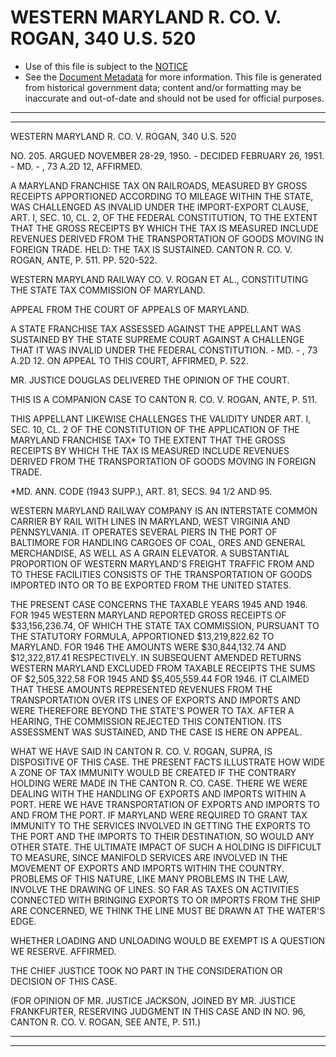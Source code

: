 ---
---

# WESTERN MARYLAND R. CO. V. ROGAN, 340 U.S. 520

* Use of this file is subject to the [NOTICE](https://github.com/publicdocs/notice/blob/master/NOTICE)
* See the [Document Metadata](../../../) for more information.
  This file is generated from historical government data; content and/or formatting may be inaccurate and out-of-date and should not be used for official purposes.

----------
----------

WESTERN MARYLAND R. CO. V. ROGAN, 340 U.S. 520

NO. 205.  ARGUED NOVEMBER 28-29, 1950.  - DECIDED FEBRUARY 26, 1951.  - MD. - , 73 A.2D 12, AFFIRMED.

A MARYLAND FRANCHISE TAX ON RAILROADS, MEASURED BY GROSS RECEIPTS APPORTIONED ACCORDING TO MILEAGE WITHIN THE STATE, WAS CHALLENGED AS INVALID UNDER THE IMPORT-EXPORT CLAUSE, ART. I, SEC. 10, CL. 2, OF THE FEDERAL CONSTITUTION, TO THE EXTENT THAT THE GROSS RECEIPTS BY WHICH THE TAX IS MEASURED INCLUDE REVENUES DERIVED FROM THE TRANSPORTATION OF GOODS MOVING IN FOREIGN TRADE.  HELD:  THE TAX IS SUSTAINED.  CANTON R. CO. V. ROGAN, ANTE, P. 511.  PP. 520-522.

WESTERN MARYLAND RAILWAY CO. V. ROGAN ET AL., CONSTITUTING THE STATE TAX COMMISSION OF MARYLAND.

APPEAL FROM THE COURT OF APPEALS OF MARYLAND.

A STATE FRANCHISE TAX ASSESSED AGAINST THE APPELLANT WAS SUSTAINED BY THE STATE SUPREME COURT AGAINST A CHALLENGE THAT IT WAS INVALID UNDER THE FEDERAL CONSTITUTION.   - MD. - , 73 A.2D 12.  ON APPEAL TO THIS COURT, AFFIRMED, P. 522.

MR. JUSTICE DOUGLAS DELIVERED THE OPINION OF THE COURT.

THIS IS A COMPANION CASE TO CANTON R. CO. V. ROGAN, ANTE, P. 511.

THIS APPELLANT LIKEWISE CHALLENGES THE VALIDITY UNDER ART. I, SEC. 10, CL. 2 OF THE CONSTITUTION OF THE APPLICATION OF THE MARYLAND FRANCHISE TAX\* TO THE EXTENT THAT THE GROSS RECEIPTS BY WHICH THE TAX IS MEASURED INCLUDE REVENUES DERIVED FROM THE TRANSPORTATION OF GOODS MOVING IN FOREIGN TRADE.

\*MD. ANN. CODE (1943 SUPP.), ART. 81, SECS. 94 1/2 AND 95.

WESTERN MARYLAND RAILWAY COMPANY IS AN INTERSTATE COMMON CARRIER BY RAIL WITH LINES IN MARYLAND, WEST VIRGINIA AND PENNSYLVANIA.  IT OPERATES SEVERAL PIERS IN THE PORT OF BALTIMORE FOR HANDLING CARGOES OF COAL, ORES AND GENERAL MERCHANDISE, AS WELL AS A GRAIN ELEVATOR.  A SUBSTANTIAL PROPORTION OF WESTERN MARYLAND'S FREIGHT TRAFFIC FROM AND TO THESE FACILITIES CONSISTS OF THE TRANSPORTATION OF GOODS IMPORTED INTO OR TO BE EXPORTED FROM THE UNITED STATES.

THE PRESENT CASE CONCERNS THE TAXABLE YEARS 1945 AND 1946.  FOR 1945 WESTERN MARYLAND REPORTED GROSS RECEIPTS OF $33,156,236.74, OF WHICH THE STATE TAX COMMISSION, PURSUANT TO THE STATUTORY FORMULA, APPORTIONED $13,219,822.62 TO MARYLAND.  FOR 1946 THE AMOUNTS WERE $30,844,132.74 AND $12,322,817.41 RESPECTIVELY.  IN SUBSEQUENT AMENDED RETURNS WESTERN MARYLAND EXCLUDED FROM TAXABLE RECEIPTS THE SUMS OF $2,505,322.58 FOR 1945 AND $5,405,559.44 FOR 1946.  IT CLAIMED THAT THESE AMOUNTS REPRESENTED REVENUES FROM THE TRANSPORTATION OVER ITS LINES OF EXPORTS AND IMPORTS AND WERE THEREFORE BEYOND THE STATE'S POWER TO TAX.  AFTER A HEARING, THE COMMISSION REJECTED THIS CONTENTION.  ITS ASSESSMENT WAS SUSTAINED, AND THE CASE IS HERE ON APPEAL.

WHAT WE HAVE SAID IN CANTON R. CO. V. ROGAN, SUPRA, IS DISPOSITIVE OF THIS CASE.  THE PRESENT FACTS ILLUSTRATE HOW WIDE A ZONE OF TAX IMMUNITY WOULD BE CREATED IF THE CONTRARY HOLDING WERE MADE IN THE CANTON R. CO. CASE.  THERE WE WERE DEALING WITH THE HANDLING OF EXPORTS AND IMPORTS WITHIN A PORT.  HERE WE HAVE TRANSPORTATION OF EXPORTS AND IMPORTS TO AND FROM THE PORT.  IF MARYLAND WERE REQUIRED TO GRANT TAX IMMUNITY TO THE SERVICES INVOLVED IN GETTING THE EXPORTS TO THE PORT AND THE IMPORTS TO THEIR DESTINATION, SO WOULD ANY OTHER STATE.  THE ULTIMATE IMPACT OF SUCH A HOLDING IS DIFFICULT TO MEASURE, SINCE MANIFOLD SERVICES ARE INVOLVED IN THE MOVEMENT OF EXPORTS AND IMPORTS WITHIN THE COUNTRY.  PROBLEMS OF THIS NATURE, LIKE MANY PROBLEMS IN THE LAW, INVOLVE THE DRAWING OF LINES.  SO FAR AS TAXES ON ACTIVITIES CONNECTED WITH BRINGING EXPORTS TO OR IMPORTS FROM THE SHIP ARE CONCERNED, WE THINK THE LINE MUST BE DRAWN AT THE WATER'S EDGE.

WHETHER LOADING AND UNLOADING WOULD BE EXEMPT IS A QUESTION WE RESERVE.  AFFIRMED.

THE CHIEF JUSTICE TOOK NO PART IN THE CONSIDERATION OR DECISION OF THIS CASE.

(FOR OPINION OF MR. JUSTICE JACKSON, JOINED BY MR. JUSTICE FRANKFURTER, RESERVING JUDGMENT IN THIS CASE AND IN NO. 96, CANTON R. CO. V. ROGAN, SEE ANTE, P. 511.)


----------
----------

